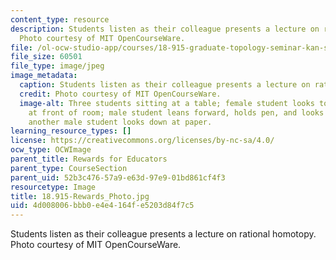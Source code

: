 ```yaml
---
content_type: resource
description: Students listen as their colleague presents a lecture on rational homotopy.
  Photo courtesy of MIT OpenCourseWare.
file: /ol-ocw-studio-app/courses/18-915-graduate-topology-seminar-kan-seminar-fall-2014/4d008006bbb0e4e4164fe5203d84f7c5_18.915-Rewards_Photo.jpg
file_size: 60501
file_type: image/jpeg
image_metadata:
  caption: Students listen as their colleague presents a lecture on rational homotopy.
  credit: Photo courtesy of MIT OpenCourseWare.
  image-alt: Three students sitting at a table; female student looks toward speaker
    at front of room; male student leans forward, holds pen, and looks toward speaker;
    another male student looks down at paper.
learning_resource_types: []
license: https://creativecommons.org/licenses/by-nc-sa/4.0/
ocw_type: OCWImage
parent_title: Rewards for Educators
parent_type: CourseSection
parent_uid: 52b3c476-57a9-e63d-97e9-01bd861cf4f3
resourcetype: Image
title: 18.915-Rewards_Photo.jpg
uid: 4d008006-bbb0-e4e4-164f-e5203d84f7c5
---
```

Students listen as their colleague presents a lecture on rational homotopy. Photo courtesy of MIT OpenCourseWare.